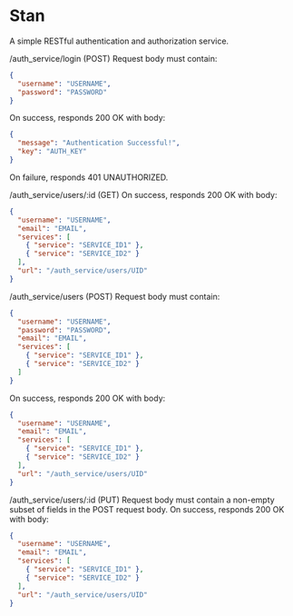 # Stan
A simple RESTful authentication and authorization service.

/auth_service/login (POST)
Request body must contain:
```json
{
  "username": "USERNAME",
  "password": "PASSWORD"
}
```
On success, responds 200 OK with body: 
```json
{ 
  "message": "Authentication Successful!",
  "key": "AUTH_KEY" 
}
```
On failure, responds 401 UNAUTHORIZED.


/auth_service/users/:id (GET)
On success, responds 200 OK with body:
```json
{
  "username": "USERNAME",
  "email": "EMAIL",
  "services": [ 
    { "service": "SERVICE_ID1" },
    { "service": "SERVICE_ID2" }
  ],
  "url": "/auth_service/users/UID"
}
```


/auth_service/users (POST)
Request body must contain:
```json
{
  "username": "USERNAME",
  "password": "PASSWORD",
  "email": "EMAIL",
  "services": [ 
    { "service": "SERVICE_ID1" },
    { "service": "SERVICE_ID2" }
  ]
}
```
On success, responds 200 OK with body:
```json
{
  "username": "USERNAME",
  "email": "EMAIL",
  "services": [ 
    { "service": "SERVICE_ID1" },
    { "service": "SERVICE_ID2" }
  ],
  "url": "/auth_service/users/UID"
}
```


/auth_service/users/:id (PUT)
Request body must contain a non-empty subset of fields in the POST request body.
On success, responds 200 OK with body:
```json
{
  "username": "USERNAME",
  "email": "EMAIL",
  "services": [ 
    { "service": "SERVICE_ID1" },
    { "service": "SERVICE_ID2" }
  ],
  "url": "/auth_service/users/UID"
}
```
